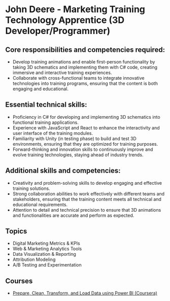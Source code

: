 # John Deere - Marketing Training Technology Apprentice (3D Developer/Programmer)

## Core responsibilities and competencies required:

- Develop training animations and enable first-person functionality by taking 3D schematics and implementing them with C# code, creating immersive and interactive training experiences.
- Collaborate with cross-functional teams to integrate innovative technologies into training programs, ensuring that the content is both engaging and educational.

## Essential technical skills:

- Proficiency in C# for developing and implementing 3D schematics into functional training applications.
- Experience with JavaScript and React to enhance the interactivity and user interface of the training modules.
- Familiarity with Unity (in testing phase) to build and test 3D environments, ensuring that they are optimized for training purposes.
- Forward-thinking and innovation skills to continuously improve and evolve training technologies, staying ahead of industry trends.

## Additional skills and competencies:

- Creativity and problem-solving skills to develop engaging and effective training solutions.
- Strong collaboration abilities to work effectively with different teams and stakeholders, ensuring that the training content meets all technical and educational requirements.
- Attention to detail and technical precision to ensure that 3D animations and functionalities are accurate and perform as expected.

## Topics

- Digital Marketing Metrics & KPIs
- Web & Marketing Analytics Tools
- Data Visualization & Reporting
- Attribution Modeling
- A/B Testing and Experimentation

## Courses

- [Prepare, Clean, Transform, and Load Data using Power BI (Coursera)](https://www.coursera.org/learn/extract-transform-and-load-data-in-power-bi/)
